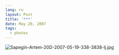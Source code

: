 ```yaml
---
lang: ru
layout: Post
title: '***'
date: May 20, 2007
tags:
  - photos
---
```


![Sapegin-Artem-20D-2007-05-19-338-3838-lj.jpg](upload://Sapegin-Artem-20D-2007-05-19-338-3838-lj.jpg)
